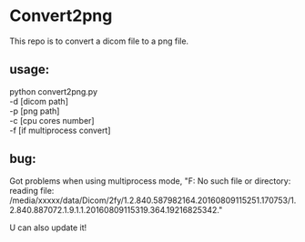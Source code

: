 Convert2png
================
This repo is to convert a dicom file to a png file.

usage: 
----------
python convert2png.py \
    -d [dicom path] \
    -p [png path] \
    -c [cpu cores number] \
    -f [if multiprocess convert]

bug: 
-----------
Got problems when using multiprocess mode, "F: No such file or directory: reading file: /media/xxxxx/data/Dicom/2fy/1.2.840.587982164.20160809115251.170753/1.2.840.887072.1.9.1.1.20160809115319.364.19216825342."

U can also update it!
